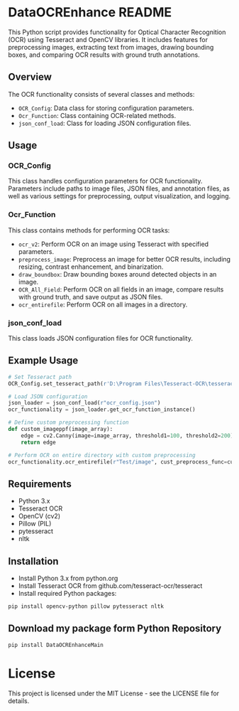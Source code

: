 # DataOCREnhance README

This Python script provides functionality for Optical Character Recognition (OCR) using Tesseract and OpenCV libraries. It includes features for preprocessing images, extracting text from images, drawing bounding boxes, and comparing OCR results with ground truth annotations.

## Overview

The OCR functionality consists of several classes and methods:

- `OCR_Config`: Data class for storing configuration parameters.
- `Ocr_Function`: Class containing OCR-related methods.
- `json_conf_load`: Class for loading JSON configuration files.

## Usage

### OCR_Config

This class handles configuration parameters for OCR functionality. Parameters include paths to image files, JSON files, and annotation files, as well as various settings for preprocessing, output visualization, and logging.

### Ocr_Function

This class contains methods for performing OCR tasks:

- `ocr_v2`: Perform OCR on an image using Tesseract with specified parameters.
- `preprocess_image`: Preprocess an image for better OCR results, including resizing, contrast enhancement, and binarization.
- `draw_boundbox`: Draw bounding boxes around detected objects in an image.
- `OCR_All_Field`: Perform OCR on all fields in an image, compare results with ground truth, and save output as JSON files.
- `ocr_entirefile`: Perform OCR on all images in a directory.

### json_conf_load

This class loads JSON configuration files for OCR functionality.

## Example Usage

```python
# Set Tesseract path
OCR_Config.set_tesseract_path(r'D:\Program Files\Tesseract-OCR\tesseract.exe')

# Load JSON configuration
json_loader = json_conf_load(r"ocr_config.json")
ocr_functionality = json_loader.get_ocr_function_instance()

# Define custom preprocessing function
def custom_imageppf(image_array):
    edge = cv2.Canny(image=image_array, threshold1=100, threshold2=200)
    return edge

# Perform OCR on entire directory with custom preprocessing
ocr_functionality.ocr_entirefile(r"Test/image", cust_preprocess_func=custom_imageppf)
```
## Requirements
- Python 3.x
- Tesseract OCR
- OpenCV (cv2)
- Pillow (PIL)
- pytesseract
- nltk
## Installation
- Install Python 3.x from python.org
- Install Tesseract OCR from    github.com/tesseract-ocr/tesseract
- Install required Python packages:
```bash
pip install opencv-python pillow pytesseract nltk
```
## Download my package form Python Repository
```bash
pip install DataOCREnhanceMain
```
# License
This project is licensed under the MIT License - see the LICENSE file for details.
 
